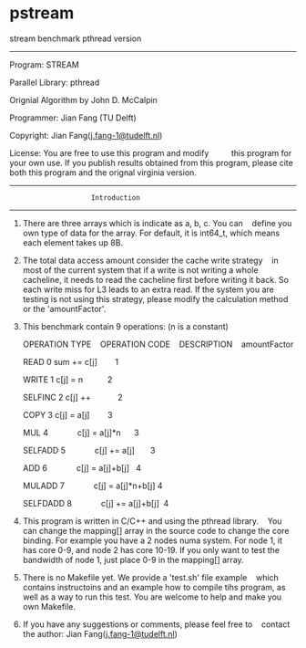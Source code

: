 # pstream
stream benchmark pthread version

--------------------------------------------------------------

 Program: STREAM
 
 Parallel Library: pthread
 
 Orignial Algorithm by John D. McCalpin
 
 Programmer: Jian Fang (TU Delft)
 
 Copyright: Jian Fang(j.fang-1@tudelft.nl)
 
 License: You are free to use this program and modify
          this program for your own use. If you publish
          results obtained from this program, please
          cite both this program and the orignal virginia
          version.

--------------------------------------------------------------


                        Introduction
--------------------------------------------------------------

1. There are three arrays which is indicate as a, b, c. You can
   define you own type of data for the array. For default, it is
   int64_t, which means each element takes up 8B.

2. The total data access amount consider the cache write strategy
   in most of the current system that if a write is not writing a
   whole cacheline, it needs to read the cacheline first before 
   writing it back. So each write miss for L3 leads to an extra
   read. If the system you are testing is not using this strategy,
   please modify the calculation method or the 'amountFactor'.

3. This benchmark contain 9 operations:   (n is a constant)

    OPERATION TYPE    OPERATION CODE    DESCRIPTION    amountFactor
    
    READ                  0             sum += c[j]        1
    
    WRITE                 1             c[j] = n           2
    
    SELFINC               2             c[j] ++            2
    
    COPY                  3             c[j] = a[j]        3
    
    MUL                   4             c[j] = a[j]*n      3
    
    SELFADD               5             c[j] += a[j]       3
    
    ADD                   6             c[j] = a[j]+b[j]   4
    
    MULADD                7             c[j] = a[j]*n+b[j] 4
    
    SELFDADD              8             c[j] += a[j]+b[j]  4
    
    
4. This program is written in C/C++ and using the pthread library.
   You can change the mapping[] array in the source code to
   change the core binding. For example you have a 2 nodes numa
   system. For node 1, it has core 0-9, and node 2 has core
   10-19. If you only want to test the bandwidth of node 1,
   just place 0-9 in the mapping[] array.
   
5. There is no Makefile yet. We provide a 'test.sh' file example
   which contains instructoins and an example how to compile tihs
   program, as well as a way to run this test. You are welcome to
   help and make you own Makefile.
   
6. If you have any suggestions or comments, please feel free to
   contact the author:
   Jian Fang(j.fang-1@tudelft.nl)
